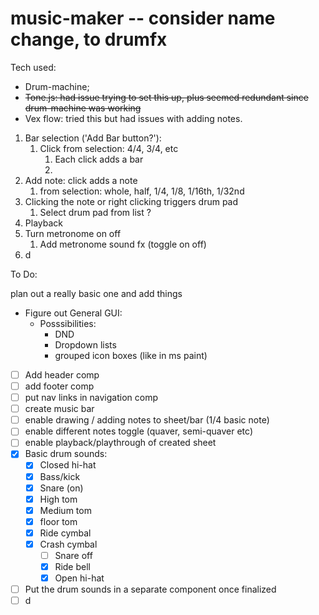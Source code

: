 # music-maker -- consider name change, to  drumfx

Tech used:

- Drum-machine;
- ~~Tone.js: had issue trying to set this up, plus seemed redundant since drum-machine was working~~ 
- Vex flow: tried this but had issues with adding notes. 



1. Bar selection ('Add Bar button?'):
   1. Click from selection: 4/4, 3/4, etc
      1. Each click adds a bar
      2. 
2. Add note: click adds a note 
   1. from selection: whole, half, 1/4, 1/8, 1/16th, 1/32nd
3. Clicking the note or right clicking triggers drum pad
   1. Select drum pad from list ?
4. Playback
5. Turn metronome on off 
   1. Add metronome sound fx (toggle on off)
6. d

To Do:

plan out a really basic one and add things

- Figure out General GUI: 
  - Posssibilities:
    - DND
    - Dropdown lists
    - grouped icon boxes (like in ms paint)
- [ ] Add header comp
- [ ] add footer comp
- [ ] put nav links in navigation comp
- [ ] create music bar 
- [ ] enable drawing / adding notes to sheet/bar (1/4 basic note)
- [ ] enable different notes toggle (quaver, semi-quaver etc)
- [ ] enable playback/playthrough of created sheet
- [x] Basic drum sounds:
  - [x] Closed hi-hat
  - [x] Bass/kick
  - [x] Snare (on)
  - [x] High tom
  - [x] Medium tom
  - [x] floor tom
  - [x] Ride cymbal
  - [x] Crash cymbal
    - [ ] Snare off
    - [x] Ride bell
    - [x] Open hi-hat
- [ ] Put the drum sounds in a separate component once finalized
- [ ] d